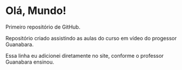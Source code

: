 # Olá, Mundo!
 Primeiro repositório de GitHub.

 Repositório criado assistindo as aulas do curso em vídeo do progessor Guanabara.

Essa linha eu adicionei diretamente no site, conforme o professor Guanabara ensinou.
